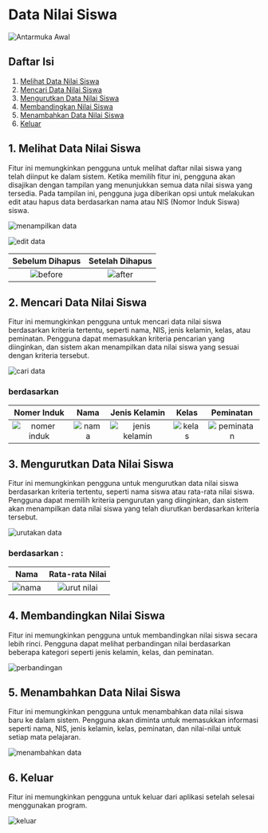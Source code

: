 # Data Nilai Siswa

![Antarmuka Awal](image/halaman_awal.png)

## Daftar Isi

1. [Melihat Data Nilai Siswa](#1-melihat-data-nilai-siswa)
2. [Mencari Data Nilai Siswa](#2-mencari-data-nilai-siswa)
3. [Mengurutkan Data Nilai Siswa](#3-mengurutkan-data-nilai-siswa)
4. [Membandingkan Nilai Siswa](#4-membandingkan-nilai-siswa)
5. [Menambahkan Data Nilai Siswa](#5-menambahkan-data-nilai-siswa)
6. [Keluar](#6-keluar)

## 1. Melihat Data Nilai Siswa

Fitur ini memungkinkan pengguna untuk melihat daftar nilai siswa yang telah diinput ke dalam sistem. Ketika memilih fitur ini, pengguna akan disajikan dengan tampilan yang menunjukkan semua data nilai siswa yang tersedia. Pada tampilan ini, pengguna juga diberikan opsi untuk melakukan edit atau hapus data berdasarkan nama atau NIS (Nomor Induk Siswa) siswa.

![menampilkan data](image/tampilkan_data.png)

![edit data](image\edit_data.png)

|          Sebelum Dihapus          |         Setelah Dihapus         |
| :-------------------------------: | :-----------------------------: |
| ![before](image\hapus_before.png) | ![after](image\hapus_after.png) |

## 2. Mencari Data Nilai Siswa

Fitur ini memungkinkan pengguna untuk mencari data nilai siswa berdasarkan kriteria tertentu, seperti nama, NIS, jenis kelamin, kelas, atau peminatan. Pengguna dapat memasukkan kriteria pencarian yang diinginkan, dan sistem akan menampilkan data nilai siswa yang sesuai dengan kriteria tersebut.

![cari data](image\cari_siswa.png)

### berdasarkan

|          Nomer Induk          |          Nama           |               Jenis Kelamin               |           Kelas           |             Peminatan             |
| :---------------------------: | :---------------------: | :---------------------------------------: | :-----------------------: | :-------------------------------: |
| ![nomer induk](image\NIS.png) | ![nama](image\nama.png) | ![jenis kelamin](image\jenis_kelamin.png) | ![kelas](image\kelas.png) | ![peminatan](image\peminatan.png) |

## 3. Mengurutkan Data Nilai Siswa

Fitur ini memungkinkan pengguna untuk mengurutkan data nilai siswa berdasarkan kriteria tertentu, seperti nama siswa atau rata-rata nilai siswa. Pengguna dapat memilih kriteria pengurutan yang diinginkan, dan sistem akan menampilkan data nilai siswa yang telah diurutkan berdasarkan kriteria tersebut.

![urutakan data](image\urutkan_data.png)

### berdasarkan :

|             Nama             |           Rata-rata Nilai           |
| :--------------------------: | :---------------------------------: |
| ![nama](image\urut_nama.png) | ![urut nilai](image\urut_nilai.png) |

## 4. Membandingkan Nilai Siswa

Fitur ini memungkinkan pengguna untuk membandingkan nilai siswa secara lebih rinci. Pengguna dapat melihat perbandingan nilai berdasarkan beberapa kategori seperti jenis kelamin, kelas, dan peminatan.

![perbandingan](image\perbandingan.png)

## 5. Menambahkan Data Nilai Siswa

Fitur ini memungkinkan pengguna untuk menambahkan data nilai siswa baru ke dalam sistem. Pengguna akan diminta untuk memasukkan informasi seperti nama, NIS, jenis kelamin, kelas, peminatan, dan nilai-nilai untuk setiap mata pelajaran.

![menambahkan data](image\tambah_data.png)

## 6. Keluar

Fitur ini memungkinkan pengguna untuk keluar dari aplikasi setelah selesai menggunakan program.

![keluar](image\keluar.png)
